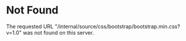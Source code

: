 # Not Found
The requested URL "/internal/source/css/bootstrap/bootstrap.min.css?v=1.0" was not found on this server.
